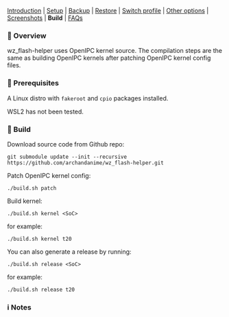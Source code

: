 [Introduction](README.md) | [Setup](README_setup.md) | [Backup](README_backup.md) | [Restore](README_restore.md) | [Switch profile](README_switch_profile.md) | [Other options](README_other_options.md) | [Screenshots](README_screenshots.md) | **Build** | [FAQs](README_FAQs.md)


### 📖 Overview

wz_flash-helper uses OpenIPC kernel source. The compilation steps are the same as building OpenIPC kernels after patching OpenIPC kernel config files.

### ‍🍳 Prerequisites

A Linux distro with `fakeroot` and `cpio` packages installed.

WSL2 has not been tested.

### 🔨 Build

Download source code from Github repo:
```
git submodule update --init --recursive https://github.com/archandanime/wz_flash-helper.git
```

Patch OpenIPC kernel config:
```
./build.sh patch
```

Build kernel:
```
./build.sh kernel <SoC>
```
for example:
```
./build.sh kernel t20
```

You can also generate a release by running:
```
./build.sh release <SoC>
```
for example:
```
./build.sh release t20
```

### ℹ️ Notes

